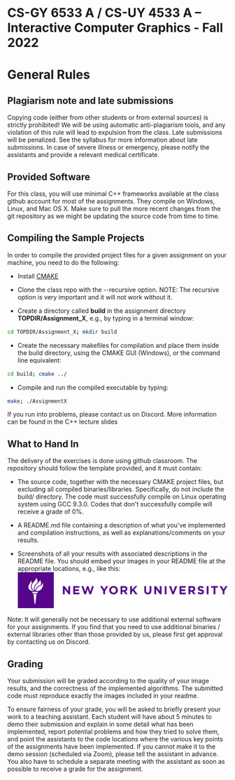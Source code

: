 # CS-GY 6533 A / CS-UY 4533 A – Interactive Computer Graphics - Fall 2022

# General Rules

## Plagiarism note and late submissions

Copying code (either from other students or from external sources) is strictly prohibited! We will be using automatic anti-plagiarism tools, and any violation of this rule will lead to expulsion from the class. Late submissions will be penalized. See the syllabus for more information about late submissions. In case of severe illness or emergency, please notify the assistants and provide a relevant medical certificate.

## Provided Software

For this class, you will use minimal C++ frameworks available at the class github account for most of the assignments. They compile on Windows, Linux, and Mac OS X. Make sure to pull the more recent changes from the git repository as we might be updating the source code from time to time.

## Compiling the Sample Projects

In order to compile the provided project files for a given assignment on your machine, you need to do the following:

* Install [CMAKE](https://cmake.org/)

* Clone the class repo with the --recursive option. NOTE: The recursive option is very important and it will not work without it.

* Create a directory called **build** in the assignment directory **TOPDIR/Assignment_X**, e.g., by typing in a terminal window:

```bash
cd TOPDIR/Assignment_X; mkdir build
```

* Create the necessary makefiles for compilation and place them inside the build directory, using the CMAKE GUI (Windows), or the command line equivalent: 

```bash
cd build; cmake ../
```

* Compile and run the compiled executable by typing:

```bash
make; ./AssignmentX
```

If you run into problems, please contact us on Discord. More information can be found in the C++ lecture slides

## What to Hand In

The delivery of the exercises is done using github classroom. The repository should follow the template provided, and it must contain:

* The source code, together with the necessary CMAKE project files, but excluding all compiled binaries/libraries. Specifically, do not include the build/ directory. The code must successfully compile on Linux operating system using GCC 9.3.0. Codes that don't successfully compile will receive a grade of 0%.

* A README.md file containing a description of what you've implemented and compilation instructions, as well as explanations/comments on your results.

*  Screenshots of all your results with associated descriptions in the README file. You should embed your images in your README file at the appropriate locations, e.g., like this: ![NYU logo](NYU_Long_RGB_Color.png) 

Note: It will generally not be necessary to use additional external software for your assignments. If you find that you need to use additional binaries / external libraries other than those provided by us, please first get approval by contacting us on Discord.

## Grading

Your submission will be graded according to the quality of your image results, and the correctness of the implemented algorithms. The submitted code must reproduce exactly the images included in your readme. 

To ensure fairness of your grade, you will be asked to briefly present your work to a teaching assistant. Each student will have about 5 minutes to demo their submission and explain in some detail what has been implemented, report potential problems and how they tried to solve them, and point the assistants to the code locations where the various key points of the assignments have been implemented. If you cannot make it to the demo session (scheduled via Zoom), please tell the assistant in advance. You also have to schedule a separate meeting with the assistant as soon as possible to receive a grade for the assignment.
